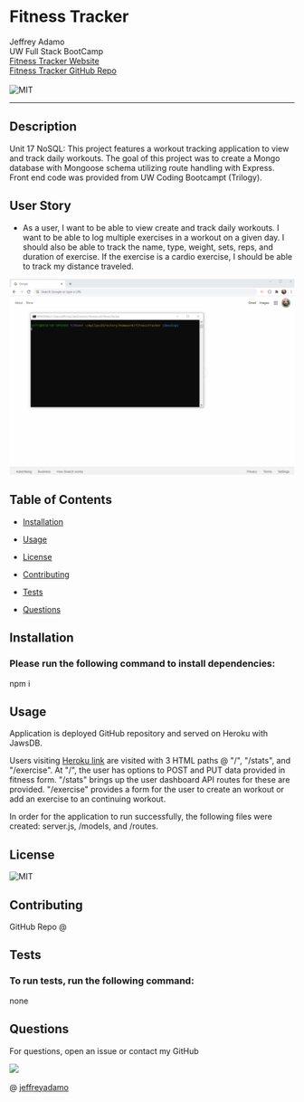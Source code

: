 # Fitness Tracker

Jeffrey Adamo  
UW Full Stack BootCamp  
[Fitness Tracker Website](#)  
[Fitness Tracker GitHub Repo](https://github.com/jeffreyadamo/fitnessTracker)  
<br>
![MIT](https://img.shields.io/badge/license-MIT-green)  
***

## Description

Unit 17 NoSQL: This project features a workout tracking application to view and track daily workouts. The goal of this project was to create a Mongo database with Mongoose schema utilizing route handling with Express. Front end code was provided from UW Coding Bootcampt (Trilogy). 

## User Story

* As a user, I want to be able to view create and track daily workouts. I want to be able to log multiple exercises in a workout on a given day. I should also be able to track the name, type, weight, sets, reps, and duration of exercise. If the exercise is a cardio exercise, I should be able to track my distance traveled.

<img src="public/assets/fitnessTrackerDemo.gif">  

## Table of Contents

* [Installation](#installation)

* [Usage](#usage)

* [License](#license)

* [Contributing](#contributing)

* [Tests](#tests)

* [Questions](#questions)

## Installation

### Please run the following command to install dependencies:


npm i


## Usage

Application is deployed GitHub repository and served on Heroku with JawsDB. 

Users visiting [Heroku link](#) are visited with 3 HTML paths @ "/", "/stats", and "/exercise". At "/", the user has options to POST and PUT data provided in fitness form. "/stats" brings up the user dashboard API routes for these are provided. "/exercise" provides a form for the user to create an workout or add an exercise to an continuing workout.  

In order for the application to run successfully, the following files were created: server.js, /models, and /routes. 

## License

![MIT](https://img.shields.io/badge/license-MIT-green)

## Contributing

GitHub Repo @

## Tests

### To run tests, run the following command:


none


## Questions

For questions, open an issue or contact my GitHub  


<img src="https://avatars3.githubusercontent.com/u/58490053?v=4" width="75">    

@ [jeffreyadamo](http://www.github.com/jeffreyadamo)  
 